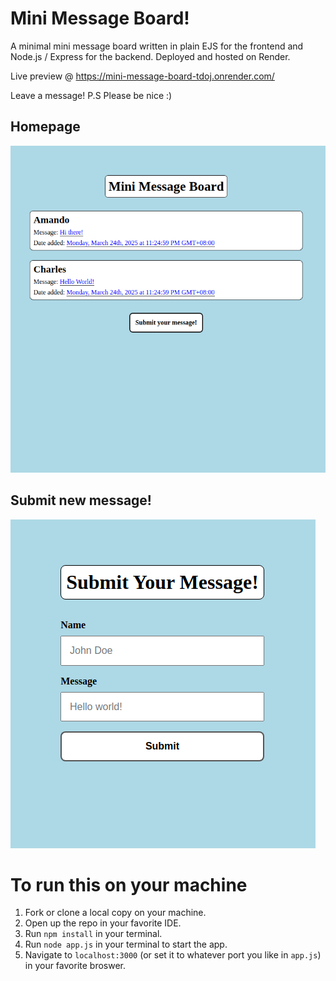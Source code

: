 # Mini Message Board!

A minimal mini message board written in plain EJS for the frontend and Node.js / Express for the backend. Deployed and hosted on Render.

Live preview @ https://mini-message-board-tdoj.onrender.com/

Leave a message! P.S Please be nice :)

## Homepage

![demo-homepage](public/assets/demo.png)

## Submit new message!

![submit-msg-form](public/assets/submit_msg_form.png)

# To run this on your machine

1. Fork or clone a local copy on your machine.
2. Open up the repo in your favorite IDE.
3. Run `npm install` in your terminal.
4. Run `node app.js` in your terminal to start the app.
5. Navigate to `localhost:3000` (or set it to whatever port you like in `app.js`) in your favorite broswer.
